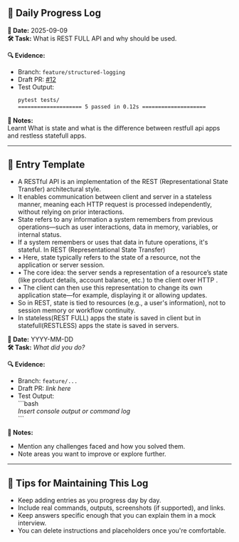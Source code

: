 
## 📅 Daily Progress Log


**📆 Date:** 2025-09-09  
**🛠️ Task:** What is REST FULL API and why should be used.

**🔍 Evidence:**

-   Branch: `feature/structured-logging`
-   Draft PR: [#12](https://github.com/example/repo/pull/12)
-   Test Output:
    ```bash
    pytest tests/
    ==================== 5 passed in 0.12s ====================
    ```

**📝 Notes:**  
Learnt What is state and what is the difference between restfull api apps and restless statefull apps.

---

## 🧱 Entry Template 

- A RESTful API is an implementation of the REST (Representational State Transfer) architectural style. 
- It enables communication between client and server in a stateless manner, meaning each HTTP request is processed independently, without relying on prior interactions.
- State refers to any information a system remembers from previous operations—such as user interactions, data in memory, variables, or internal status. 
- If a system remembers or uses that data in future operations, it's stateful.
In REST (Representational State Transfer)
- •	Here, state typically refers to the state of a resource, not the application or server session.
- • The core idea: the server sends a representation of a resource’s state (like product details, account balance, etc.) to the client over HTTP . 
- •	The client can then use this representation to change its own application state—for example, displaying it or allowing updates.
- So in REST, state is tied to resources (e.g., a user's information), not to session memory or workflow continuity.
- In stateless(REST FULL) apps the state is saved in client but in statefull(RESTLESS) apps the state is saved in servers.



**📆 Date:** YYYY-MM-DD  
**🛠️ Task:** _What did you do?_

**🔍 Evidence:**

-   Branch: `feature/...`
-   Draft PR: _link here_
-   Test Output:  
    \```bash  
    _Insert console output or command log_  
    \```

**📝 Notes:**

-   Mention any challenges faced and how you solved them.
-   Note areas you want to improve or explore further.

---

## 📌 Tips for Maintaining This Log

-   Keep adding entries as you progress day by day.
-   Include real commands, outputs, screenshots (if supported), and links.
-   Keep answers specific enough that you can explain them in a mock interview.
-   You can delete instructions and placeholders once you're comfortable.
